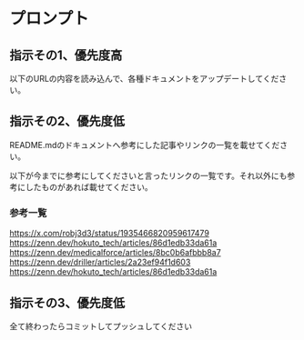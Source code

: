 # プロンプト
## 指示その1、優先度高
以下のURLの内容を読み込んで、各種ドキュメントをアップデートしてください。

## 指示その2、優先度低
README.mdのドキュメントへ参考にした記事やリンクの一覧を載せてください。

以下が今までに参考にしてくださいと言ったリンクの一覧です。それ以外にも参考にしたものがあれば載せてください。

### 参考一覧
https://x.com/robj3d3/status/1935466820959617479
https://zenn.dev/hokuto_tech/articles/86d1edb33da61a
https://zenn.dev/medicalforce/articles/8bc0b6afbbb8a7
https://zenn.dev/driller/articles/2a23ef94f1d603
https://zenn.dev/hokuto_tech/articles/86d1edb33da61a

## 指示その3、優先度低
全て終わったらコミットしてプッシュしてください